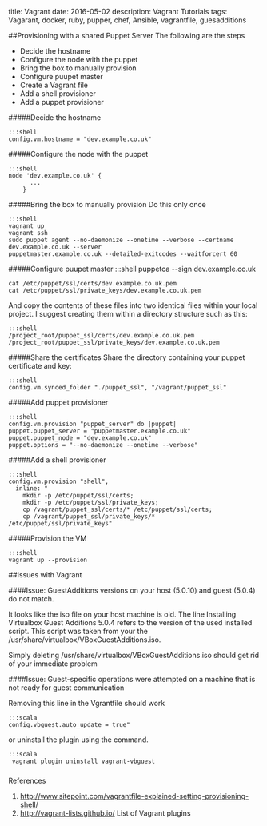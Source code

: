 title: Vagrant
date: 2016-05-02
description: Vagrant Tutorials
tags: Vagarant, docker, ruby, pupper, chef, Ansible, vagrantfile, guesadditions

##Provisioning with a shared Puppet Server
The following are the steps

* Decide the hostname
* Configure the node with the puppet
* Bring the box to manually provision
* Configure puupet master
* Create a Vagrant file
* Add a shell provisioner
* Add a puppet provisioner

#####Decide the hostname

	:::shell
	config.vm.hostname = "dev.example.co.uk"

#####Configure the node with the puppet

	:::shell
	node 'dev.example.co.uk' {
		  ...
		}



#####Bring the box to manually provision
Do this only once

	:::shell
	vagrant up
	vagrant ssh
	sudo puppet agent --no-daemonize --onetime --verbose --certname dev.example.co.uk --server
	puppetmaster.example.co.uk --detailed-exitcodes --waitforcert 60



#####Configure puupet master
	:::shell
	puppetca --sign dev.example.co.uk

	cat /etc/puppet/ssl/certs/dev.example.co.uk.pem
	cat /etc/puppet/ssl/private_keys/dev.example.co.uk.pem


And copy the contents of these files into two identical files within your local project. I suggest creating them within a directory structure such as this:

	:::shell
	/project_root/puppet_ssl/certs/dev.example.co.uk.pem
	/project_root/puppet_ssl/private_keys/dev.example.co.uk.pem


#####Share the certificates
Share the directory containing your puppet certificate and key:

	:::shell
	config.vm.synced_folder "./puppet_ssl", "/vagrant/puppet_ssl"

#####Add puppet provisioner

	:::shell
	config.vm.provision "puppet_server" do |puppet|
	puppet.puppet_server = "puppetmaster.example.co.uk"
	puppet.puppet_node = "dev.example.co.uk"
	puppet.options = "--no-daemonize --onetime --verbose"

#####Add a shell provisioner

	:::shell
	config.vm.provision "shell",
	  inline: "
	    mkdir -p /etc/puppet/ssl/certs;
	    mkdir -p /etc/puppet/ssl/private_keys;
	    cp /vagrant/puppet_ssl/certs/* /etc/puppet/ssl/certs;
	    cp /vagrant/puppet_ssl/private_keys/* /etc/puppet/ssl/private_keys"


#####Provision the VM

	:::shell
	vagrant up --provision

##Issues with Vagrant

####Issue: GuestAdditions versions on your host (5.0.10) and guest (5.0.4) do not match.

It looks like the iso file on your host machine is old.
The line Installing Virtualbox Guest Additions 5.0.4 refers to the version of the used installed script. This script was taken from your the /usr/share/virtualbox/VBoxGuestAdditions.iso.

Simply deleting /usr/share/virtualbox/VBoxGuestAdditions.iso should get rid of your immediate problem 

####Issue: Guest-specific operations were attempted on a machine that is not ready for guest communication

Removing this line in the Vgrantfile should work

	:::scala
	config.vbguest.auto_update = true"

or uninstall the plugin using the command.

	:::scala
	 vagrant plugin uninstall vagrant-vbguest




#####
References
1. http://www.sitepoint.com/vagrantfile-explained-setting-provisioning-shell/
2. http://vagrant-lists.github.io/  List of Vagrant plugins

